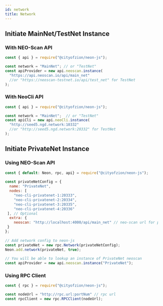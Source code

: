 ```yaml
---
id: network
title: Network
---
```


## Initiate MainNet/TestNet Instance

### With NEO-Scan API

```javascript
const { api } = require("@cityofzion/neon-js");

const network = "MainNet"; // or "TestNet"
const apiProvider = new api.neoscan.instance(
  "https://api.neoscan.io/api/main_net"
  //or "https://neoscan-testnet.io/api/test_net" for TestNet
);
```

### With NeoCli API

```javascript
const { api } = require("@cityofzion/neon-js");

const network = "MainNet";  // or "TestNet"
const apiCli = new api.neoCli.instance(
  "http://seed5.ngd.network:10332"
  //or "http://seed5.ngd.network:20332" for TestNet
);
```

## Initiate PrivateNet Instance

### Using NEO-Scan API

```javascript
const { default: Neon, rpc, api} = require("@cityofzion/neon-js");
 
const privateNetConfig = {
  name: "PrivateNet",
  nodes: [
    "neo-cli-privatenet-1:20333",
    "neo-cli-privatenet-2:20334",
    "neo-cli-privatenet-3:20335",
    "neo-cli-privatenet-4:20336"
 ], // Optional
  extra: {
    neoscan: "http://localhost:4000/api/main_net" // neo-scan url for private chain
 }
};
 
// Add network config to neon-js
const privateNet = new rpc.Network(privateNetConfig);
Neon.add.network(privateNet, true);
 
// You will be able to lookup an instance of PrivateNet neoscan
const apiProvider = new api.neoscan.instance("PrivateNet");
```



### Using RPC Client

```javascript
const { rpc } = require("@cityofzion/neon-js");

const nodeUrl = "http://rpc.url:portNum" // rpc url
const rpcClient = new rpc.RPCClient(nodeUrl);
```

